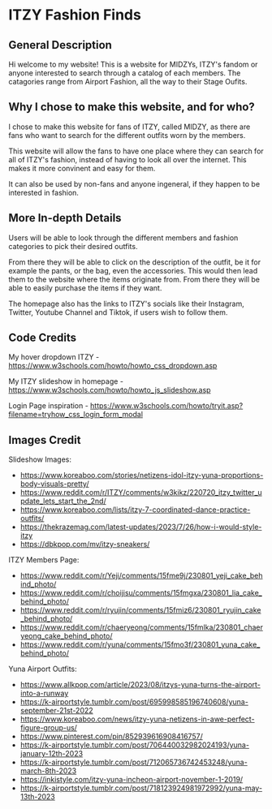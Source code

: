 # ITZY Fashion Finds

## General Description
Hi welcome to my website! This is a website for MIDZYs, ITZY's fandom or anyone interested to search through a catalog of each members. The catagories range from Airport Fashion, all the way to their Stage Oufits.

## Why I chose to make this website, and for who?
I chose to make this website for fans of ITZY, called MIDZY, as there are fans who want to search for the different outfits worn by the members. 

This website will allow the fans to have one place where they can search for all of ITZY's fashion, instead of having to look all over the internet. This makes it more convinent and easy for them. 

It can also be used by non-fans and anyone ingeneral, if they happen to be interested in fashion.

## More In-depth Details
Users will be able to look through the different members and fashion categories to pick their desired outfits.

From there they will be able to click on the description of the outfit, be it for example the pants, or the bag, even the accessories. This would then lead them to the website where the items originate from. From there they will be able to easily purchase the items if they want.

The homepage also has the links to ITZY's socials like their Instagram, Twitter, Youtube Channel and Tiktok, if users wish to follow them.

## Code Credits
My hover dropdown ITZY - https://www.w3schools.com/howto/howto_css_dropdown.asp

My ITZY slideshow in homepage - https://www.w3schools.com/howto/howto_js_slideshow.asp

Login Page inspiration - https://www.w3schools.com/howto/tryit.asp?filename=tryhow_css_login_form_modal

## Images Credit
Slideshow Images:
- https://www.koreaboo.com/stories/netizens-idol-itzy-yuna-proportions-body-visuals-pretty/
- https://www.reddit.com/r/ITZY/comments/w3kikz/220720_itzy_twitter_update_lets_start_the_2nd/
- https://www.koreaboo.com/lists/itzy-7-coordinated-dance-practice-outfits/
- https://thekrazemag.com/latest-updates/2023/7/26/how-i-would-style-itzy
- https://dbkpop.com/mv/itzy-sneakers/

ITZY Members Page:
- https://www.reddit.com/r/Yeji/comments/15fme9j/230801_yeji_cake_behind_photo/
- https://www.reddit.com/r/choijisu/comments/15fmgxa/230801_lia_cake_behind_photo/
- https://www.reddit.com/r/ryujin/comments/15fmiz6/230801_ryujin_cake_behind_photo/
- https://www.reddit.com/r/chaeryeong/comments/15fmlka/230801_chaeryeong_cake_behind_photo/
- https://www.reddit.com/r/yuna/comments/15fmo3f/230801_yuna_cake_behind_photo/

Yuna Airport Outfits:
- https://www.allkpop.com/article/2023/08/itzys-yuna-turns-the-airport-into-a-runway
- https://k-airportstyle.tumblr.com/post/695998585196740608/yuna-september-21st-2022
- https://www.koreaboo.com/news/itzy-yuna-netizens-in-awe-perfect-figure-group-us/
- https://www.pinterest.com/pin/852939616908416757/
- https://k-airportstyle.tumblr.com/post/706440032982024193/yuna-january-12th-2023
- https://k-airportstyle.tumblr.com/post/712065736742453248/yuna-march-8th-2023
- https://inkistyle.com/itzy-yuna-incheon-airport-november-1-2019/
- https://k-airportstyle.tumblr.com/post/718123924981972992/yuna-may-13th-2023
